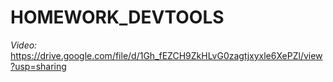 # HOMEWORK_DEVTOOLS
*Video:* https://drive.google.com/file/d/1Gh_fEZCH9ZkHLvG0zagtjxyxle6XePZl/view?usp=sharing
